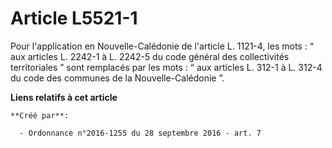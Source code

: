 # Article L5521-1

Pour l'application en Nouvelle-Calédonie de l'article L. 1121-4, les mots : “ aux articles L. 2242-1 à L. 2242-5 du code
général des collectivités territoriales ” sont remplacés par les mots : “ aux articles L. 312-1 à L. 312-4 du code des
communes de la Nouvelle-Calédonie ”.

**Liens relatifs à cet article**

	**Créé par**:

	  - Ordonnance n°2016-1255 du 28 septembre 2016 - art. 7

